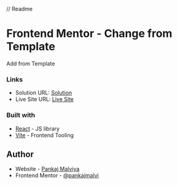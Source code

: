 // Readme
# Frontend Mentor - Change from Template 
Add from Template

### Links

- Solution URL: [Solution](https://github.com/pankajmalvi/frontend-mentor/tree/brance-name)
- Live Site URL: [Live Site](https://domain.netlify.app/)

### Built with

- [React](https://reactjs.org/) - JS library
- [Vite](https://vitejs.dev/) - Frontend Tooling

## Author

- Website - [Pankaj Malviya](https://pankajmalviya.netlify.app/)
- Frontend Mentor - [@pankajmalvi](https://www.frontendmentor.io/profile/pankajmalvi)
